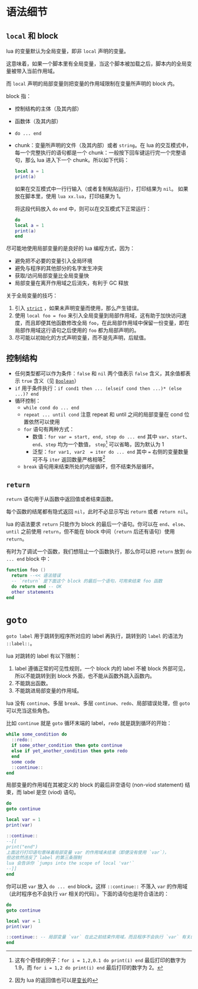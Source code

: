 # 语法细节

## `local` 和 block

lua 的变量默认为全局变量，即非 `local` 声明的变量。

这意味着，如果一个脚本里有全局变量，当这个脚本被加载之后，脚本内的全局变量被带入当前作用域。

而 `local` 声明的局部变量则把变量的作用域限制在变量所声明的 block 内。

block 指：
- 控制结构的主体（及其内部）
- 函数体（及其内部）
- `do ... end`
- chunk：变量所声明的文件（及其内部）或者 `string`。在 lua 的交互模式中，每一个完整执行的语句都是一个 
  chunk：一般按下回车键运行完一个完整语句，那么 lua 进入下一个 chunk。所以如下代码：
    ```lua
    local a = 1
    print(a)
    ```
  如果在交互模式中一行行输入（或者复制粘贴运行），打印结果为 `nil`。  如果放在脚本里，使用
  `lua xx.lua`，打印结果为 1。

  将这段代码放入 `do` `end` 中，则可以在交互模式下正常运行：
  ```lua
  do
  local a = 1
  print(a)
  end
  ```

尽可能地使用局部变量的是良好的 lua 编程方式，因为：
- 避免把不必要的变量引入全局环境
- 避免与程序的其他部分的名字发生冲突
- 获取/访问局部变量比全局变量快
- 局部变量在离开作用域之后消失，有利于 GC 释放

关于全局变量的技巧：
1. 引入 [`strict`](https://github.com/lua-stdlib/strict) ，如果未声明变量而使用，那么产生错误。
2. 使用 `local foo = foo` 来引入全局变量到局部作用域，这有助于加快访问速度，而且即便其他函数修改全局 
   `foo`，在此局部作用域中保留一份变量，即在局部作用域这行语句之后使用的 `foo` 都为局部声明的。
3. 尽可能以初始化的方式声明变量，而不是先声明，后赋值。

## 控制结构

- 任何类型都可以作为条件：`false` 和 `nil` 两个值表示 `false` 含义，其余值都表示 `true` 含义（见
  [`Boolean`](Getting-Started.md#boolean)）
- `if` 用于条件执行：`if cond1 then ... (elseif cond then ...)* (else ...)? end`
- 循环控制：
    - `while cond do ... end`
    - `repeat ... until cond` 注意 repeat 和 until 之间的局部变量在 cond 位置依然可以使用
    - `for` 语句有两种方式：
        - 数值：`for var = start, end, step do ... end` 其中 `var`、`start`、`end`、`step` 均为一个数值，
          `step`[^step] 可以省略，因为默认为 1
        - 泛型：`for var1, var2  = iter do ... end` 其中 `=` 右侧的变量数量可不与 `iter` 返回数量严格相等[^generic]
    - `break` 语句用来结束所处的内层循环，但不结束外层循环。

[^step]: 这有个奇怪的例子：`for i = 1,2,0.1 do print(i) end` 最后打印的数字为 1.9，而
         `for i = 1,2 do print(i) end` 最后打印的数字为 2。

[^generic]: 因为 lua 的返回值也可以是[变长](Types.md#function)的

## `return`

`return` 语句用于从函数中返回值或者结束函数。

每个函数的结尾都有隐式返回 `nil`，此时不必显示写出 `return` 或者 `return nil`。

lua 的语法要求 `return` 只能作为 block 的最后一个语句。你可以在 `end`、`else`、`until` 之前使用
`return`，但不能在 block 中间（`return` 后还有语句）使用 `return`。

有时为了调试一个函数，我们想阻止一个函数执行，那么你可以把 `return` 放到 `do ... end` block 中：

```lua
function foo ()
  return --<< 语法错误
  -- `return` 是下面这个 block 的最后一个语句，可用来结束 foo 函数
  do return end -- OK
  other statements
end
```

# `goto`

`goto label` 用于跳转到程序所对应的 label 再执行，跳转到的 `label` 的语法为 `::label::`。 

lua 对跳转的 label 有以下限制：
1. label 遵循正常的可见性规则，一个 block 内的 label 不被 block 外部可见，所以不能跳转到到
   block 外面，也不能从函数外跳入函数内。
2. 不能跳出函数。
3. 不能跳进局部变量的作用域。

lua 没有 `continue`、多层 `break`、多层 `continue`、`redo`、局部错误处理，但 `goto` 可以充当这些角色。

比如 `continue` 就是 `goto` 循环末端的 label，`redo` 就是跳到循环的开始：

```lua
while some_condition do
  ::redo::
  if some_other_condition then goto continue
  else if yet_another_condition then goto redo
  end
  some code
  ::continue::
end
```

局部变量的作用域在其被定义的 block 的最后非空语句 (non-viod statement) 结束，而 label 是空 (viod) 语句。

```lua
do
goto continue

local var = 1
print(var)

::continue::
--[[
print("end") 
上面这行打印语句意味着局部变量 var 的作用域未结束（即便没有使用 `var`），
但这依然违反了 label 的第三条限制
lua 会告诉你 `jumps into the scope of local 'var'`
--]]
end
```

你可以把 `var` 放入 `do ... end` block，这样 `::continue::` 不落入 `var` 的作用域（此时程序也不会执行 `var` 相关的代码）。下面的语句也是符合语法的：

```lua
do
goto continue

local var = 1
print(var)

::continue:: -- 局部变量 `var` 在此之前结束作用域，而且程序不会执行 `var` 有关的代码
end
```
